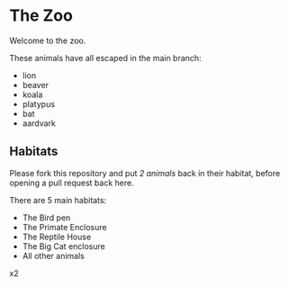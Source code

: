 # The Zoo

Welcome to the zoo.

These animals have all escaped in the main branch:

- lion
- beaver
- koala
- platypus
- bat
- aardvark

## Habitats

Please fork this repository and put *2 animals* back in their habitat, before opening a pull request back here.

There are 5 main habitats:
- The Bird pen
- The Primate Enclosure
- The Reptile House
- The Big Cat enclosure
- All other animals

x2